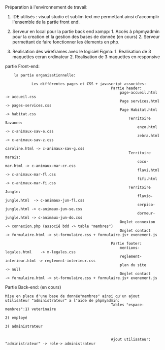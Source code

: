 Préparation à l'environnement de travail:



1) IDE utilisés : visual studio  et sublim text me permettant ainsi d'accomplir l'ensemble de la partie front end.


2) Serveur en local pour la partie back end xampp:  1. Accés à phpmyadmin pour la creation et la gestion des bases de donnée (en cours)
                                                    2. Serveur permettant de faire fonctionner les élements en php.

3) Realisation des wireframes avec le logiciel Figma:   1. Realisation de 3 maquettes ecran ordinateur
                                                        2. Realisation de 3 maquettes en responsive


partie Front-end:

		la partie organisationnelle:

				Les différentes pages et CSS + javascript associées: 	
													Partie header:
														page-accueil.html  -> accueil.css
														Page services.html -> pages-services.css
														Page Habitat.html  -> habitat.css
															Territoire Savanne:
																enzo.html     -> c-animaux-sav-e.css
																zebra.html    -> c-animaux-sav-z.css
																caroline.html -> c-animaux-sav-g.css
															Territoire marais:
																coco-mar.html -> c-animaux-mar-cr.css
																flavi.html    -> c-animaux-mar-fl.css
																fifi.html     -> c-animaux-mar-fi.css
															Territoire Jungle:
																flavio-jungle.html  -> c-animaux-jun-fl.css
																serpico-jungle.html -> c-animaux-jun-se.css
																dormeur-jungle.html -> c-animaux-jun-do.css
														Onglet connexion   -> connexion.php (associé bdd -> table "membres")
														Onglet contact	   -> formulaire.html -> st-formulaire.css + formulaire.js+ evenement.js

													Partie footer:
				                						mentions-legales.html    -> m-legales.css
				                						reglement-interieur.html -> reglement-interieur.css
				                						plan du site             -> null
				                						Onglet contact			 -> formulaire.html -> st-formulaire.css + formulaire.js+ evenement.js

Partie Back-end: (en cours)

	Mise en place d'une base de donnée"membres" ainsi qu'un ajout utilisateur "administrateur" a l'aide de phpmyadmin:
													Tables "espace-membres":1) veterinaire
																			2) employé
																			3) administrateur
																		 
													
													Ajout utilisateur: "administrateur" -> role-> administrateur
